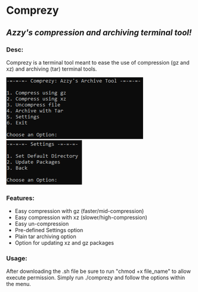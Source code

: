 # Comprezy 
## _Azzy's compression and archiving terminal tool!_

### Desc:
Comprezy is a terminal tool meant to ease the use of compression (gz and xz) and archiving (tar) terminal tools. 

![comprezy.png](comprezy.png?raw=true "Comprezy")      ![comprezy - settings.png](comprezy_settings.png?raw=true "Comprezy Settings")

### Features:
* Easy compression with gz (faster/mid-compression)
* Easy compression with xz (slower/high-compression)
* Easy un-compression
* Pre-defined Settings option
* Plain tar archiving option
* Option for updating xz and gz packages

### Usage:
After downloading the .sh file be sure to run "chmod +x file_name" to allow execute permission. Simply run ./comprezy and follow the options within the menu.
